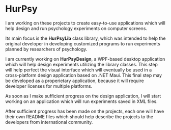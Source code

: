 # HurPsy
I am working on these projects to create
easy-to-use applications which will help
design and run psychology experiments
on computer screens.

Its main focus is the **HurPsyLib** class library,
which was intended to help the original developer
in developing customized programs to run experiments
planned by researchers of psychology.

I am currently working on **HurPsyDesign**,
a WPF-based desktop application
which will help design experiments
utilizing the library classes.
This step will help perfect the visual interface
which will eventually be used in a cross-platform
design application based on .NET Maui.
This final step may be developed as a properietary
application, because it will require developer
licenses for multiple platforms.

As soon as I make sufficient progress on the
design application, I will start working
on an application which will run experiments
saved in XML files.

After sufficient progress has been made on the projects,
each one will have their own README files which should help
describe the projects to the developers from
international community.